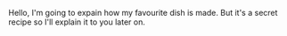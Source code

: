 Hello, I'm going to expain how my favourite dish is made.
But it's a secret recipe so I'll explain it to you later on.